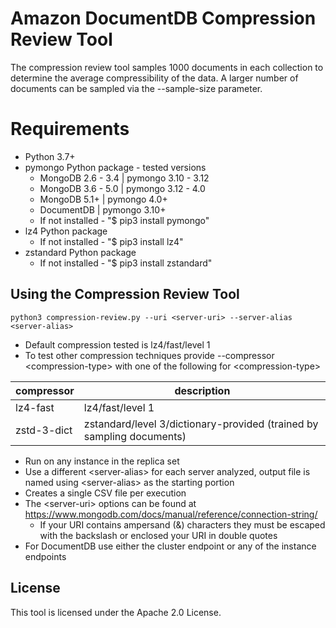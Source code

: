 # Amazon DocumentDB Compression Review Tool

The compression review tool samples 1000 documents in each collection to determine the average compressibility of the data. A larger number of documents can be sampled via the --sample-size parameter. 

# Requirements
 - Python 3.7+
 - pymongo Python package - tested versions
   - MongoDB 2.6 - 3.4 | pymongo 3.10 - 3.12
   - MongoDB 3.6 - 5.0 | pymongo 3.12 - 4.0
   - MongoDB 5.1+      | pymongo 4.0+
   - DocumentDB        | pymongo 3.10+
   - If not installed - "$ pip3 install pymongo"
 - lz4 Python package
   - If not installed - "$ pip3 install lz4"
 - zstandard Python package
   - If not installed - "$ pip3 install zstandard"

## Using the Compression Review Tool
`python3 compression-review.py --uri <server-uri> --server-alias <server-alias>`

- Default compression tested is lz4/fast/level 1
- To test other compression techniques provide --compressor \<compression-type> with one of the following for \<compression-type>

| compressor | description |
| ----------- | ----------- |
| lz4-fast | lz4/fast/level 1 |
| zstd-3-dict | zstandard/level 3/dictionary-provided (trained by sampling documents) |

- Run on any instance in the replica set
- Use a different \<server-alias> for each server analyzed, output file is named using \<server-alias> as the starting portion
- Creates a single CSV file per execution
- The \<server-uri> options can be found at https://www.mongodb.com/docs/manual/reference/connection-string/ 
  - If your URI contains ampersand (&) characters they must be escaped with the backslash or enclosed your URI in double quotes
- For DocumentDB use either the cluster endpoint or any of the instance endpoints

## License
This tool is licensed under the Apache 2.0 License. 
